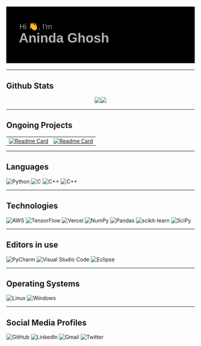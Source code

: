 ![Header](https://github.com/aninda-ghosh/aninda-ghosh/blob/63ce81b977f68291f23a0c7ee21f4dbf0a5ccd06/images/header/readme_header.png "Header")

---
## Github Stats

<p align="center">
    <a href="https://www.aninda.info"><img height="137px" src="https://github-readme-stats-aninda-ghosh.vercel.app/api?username=aninda-ghosh&count_private=true&show_icons=true&cache_seconds=86400&theme=dark&hide_border=true" /><!-- wi*quL3fcV --><img height="137px" src="https://github-readme-stats-aninda-ghosh.vercel.app/api/top-langs/?username=aninda-ghosh&layout=compact&hide_border=true&theme=dark" /></a>
</p>

---
## Ongoing Projects

| | |
|---|---|
| [![Readme Card](https://github-readme-stats-aninda-ghosh.vercel.app/api/pin/?username=aninda-ghosh&repo=DeepLearning-OpenCV&theme=dark&hide_border=true)](https://github.com/aninda-ghosh/DeepLearning-OpenCV) | [![Readme Card](https://github-readme-stats-aninda-ghosh.vercel.app/api/pin/?username=aninda-ghosh&repo=nRF52-Series-DFU&theme=dark&hide_border=true)](https://github.com/aninda-ghosh/nRF52-Series-DFU) |

---
## Languages

![Python](https://img.shields.io/badge/Python-14354C?style=for-the-badge&logo=python&logoColor=white)
![C](https://img.shields.io/badge/C-00599C?style=for-the-badge&logo=c&logoColor=white)
![C++](https://img.shields.io/badge/C%2B%2B-00599C?style=for-the-badge&logo=c%2B%2B&logoColor=white)
![C++](https://img.shields.io/badge/C%2B%2B-00599C?style=for-the-badge&logo=c%2B%2B&logoColor=white)

---
## Technologies

![AWS](https://img.shields.io/badge/-AWS-000?&logo=Amazon-AWS&logoColor=F90)
![TensorFlow](https://img.shields.io/badge/-TensorFlow-000?&logo=TensorFlow)
![Vercel](https://img.shields.io/badge/vercel-%23000000.svg?style=for-the-badge&logo=vercel&logoColor=white)
![NumPy](https://img.shields.io/badge/numpy-%23013243.svg?style=for-the-badge&logo=numpy&logoColor=white)
![Pandas](https://img.shields.io/badge/pandas-%23150458.svg?style=for-the-badge&logo=pandas&logoColor=white)
![scikit-learn](https://img.shields.io/badge/scikit--learn-%23F7931E.svg?style=for-the-badge&logo=scikit-learn&logoColor=white)
![SciPy](https://img.shields.io/badge/SciPy-%230C55A5.svg?style=for-the-badge&logo=scipy&logoColor=%white)

---
## Editors in use

![PyCharm](https://img.shields.io/badge/pycharm-143?style=for-the-badge&logo=pycharm&logoColor=black&color=black&labelColor=green)
![Visual Studio Code](https://img.shields.io/badge/Visual%20Studio%20Code-0078d7.svg?style=for-the-badge&logo=visual-studio-code&logoColor=white)
![Eclipse](https://img.shields.io/badge/Eclipse-FE7A16.svg?style=for-the-badge&logo=Eclipse&logoColor=white)

---

## Operating Systems

![Linux](https://img.shields.io/badge/Linux-FCC624?style=for-the-badge&logo=linux&logoColor=black)
![Windows](https://img.shields.io/badge/Windows-0078D6?style=for-the-badge&logo=windows&logoColor=white)

---

## Social Media Profiles

![GitHub](https://img.shields.io/badge/github-%23121011.svg?style=for-the-badge&logo=github&logoColor=white)
![LinkedIn](https://img.shields.io/badge/linkedin-%230077B5.svg?style=for-the-badge&logo=linkedin&logoColor=white)
![Gmail](https://img.shields.io/badge/Gmail-D14836?style=for-the-badge&logo=gmail&logoColor=white)
![Twitter](https://img.shields.io/badge/<handle>-%231DA1F2.svg?style=for-the-badge&logo=Twitter&logoColor=white)